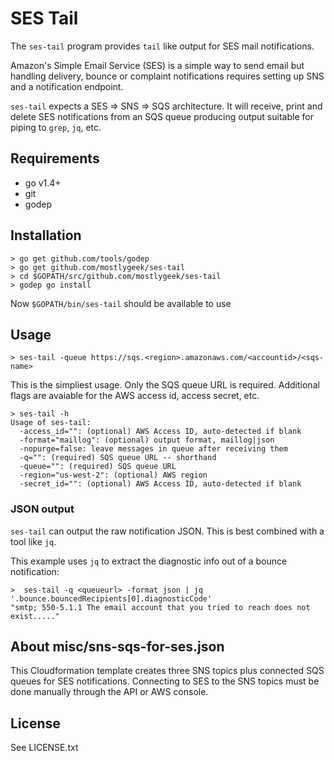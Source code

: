 # SES Tail

The `ses-tail` program provides `tail` like output for SES mail notifications. 

Amazon's Simple Email Service (SES) is a simple way to send email but handling delivery, bounce or complaint notifications requires setting up SNS and a notification endpoint. 

`ses-tail` expects a SES => SNS => SQS architecture. It will receive, print and delete SES notifications from an SQS queue producing output suitable for piping to `grep`, `jq`, etc.

## Requirements

* go v1.4+
* git
* godep

## Installation

````
> go get github.com/tools/godep
> go get github.com/mostlygeek/ses-tail
> cd $GOPATH/src/github.com/mostlygeek/ses-tail
> godep go install
````

Now `$GOPATH/bin/ses-tail` should be available to use

## Usage

````
> ses-tail -queue https://sqs.<region>.amazonaws.com/<accountid>/<sqs-name>
````

This is the simpliest usage. Only the SQS queue URL is required. Additional flags are avaiable for the AWS access id, access secret, etc. 

````
> ses-tail -h
Usage of ses-tail:
  -access_id="": (optional) AWS Access ID, auto-detected if blank
  -format="maillog": (optional) output format, maillog|json
  -nopurge=false: leave messages in queue after receiving them
  -q="": (required) SQS queue URL -- shorthand
  -queue="": (required) SQS queue URL
  -region="us-west-2": (optional) AWS region
  -secret_id="": (optional) AWS Access ID, auto-detected if blank
````

### JSON output

`ses-tail` can output the raw notification JSON. This is best combined with a tool like `jq`.

This example uses `jq` to extract the diagnostic info out of a bounce notification: 

````
>  ses-tail -q <queueurl> -format json | jq '.bounce.bouncedRecipients[0].diagnosticCode'
"smtp; 550-5.1.1 The email account that you tried to reach does not exist....."
````



## About misc/sns-sqs-for-ses.json

This Cloudformation template creates three SNS topics plus connected SQS queues for SES notifications. Connecting to SES to the SNS topics must be done manually through the API or AWS console.

## License

See LICENSE.txt


